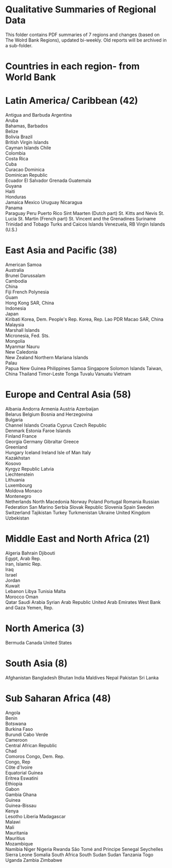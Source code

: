 # Qualitative Summaries of Regional Data

This folder contains PDF summaries of 7 regions and changes (based on The Wolrd Bank Regions), updated bi-weekly. Old reports will be archived in a sub-folder. 

# Countries in each region- from World Bank

# Latin America/ Caribbean (42)
Antigua and Barbuda
Argentina	
Aruba	
Bahamas, 
Barbados	
Belize	
Bolivia	
Brazil	
British Virgin Islands	
Cayman Islands
Chile	
Colombia	
Costa Rica	
Cuba	
Curacao	
Dominica	
Dominican Republic	
Ecuador	
El Salvador	
Grenada	
Guatemala	
Guyana	
Haiti	
Honduras	
Jamaica	
Mexico	Uruguay
Nicaragua	
Panama	
Paraguay
Peru
Puerto Rico
Sint Maarten (Dutch part)
St. Kitts and Nevis
St. Lucia
St. Martin (French part)
St. Vincent and the Grenadines
Suriname
Trinidad and Tobago
Turks and Caicos Islands
Venezuela, RB
Virgin Islands (U.S.)

# East Asia and Pacific (38)
American Samoa	
Australia	
Brunei Darussalam	
Cambodia	
China	
Fiji
French Polynesia	
Guam	
Hong Kong SAR, China	
Indonesia	
Japan	
Kiribati
Korea, Dem. People's Rep.
Korea, Rep.	
Lao PDR	
Macao SAR, China	
Malaysia	
Marshall Islands	
Micronesia, Fed. Sts.	
Mongolia	
Myanmar	
Nauru	
New Caledonia	
New Zealand	
Northern Mariana Islands	
Palau	
Papua New Guinea
Philippines
Samoa
Singapore
Solomon Islands
Taiwan, China
Thailand
Timor-Leste
Tonga
Tuvalu
Vanuatu
Vietnam

# Europe and Central Asia (58)

Albania
Andorra	
Armenia	
Austria
Azerbaijan	
Belarus	
Belgium	
Bosnia and Herzegovina	
Bulgaria	
Channel Islands	
Croatia	
Cyprus
Czech Republic	
Denmark	
Estonia	
Faroe Islands	
Finland	
France	
Georgia	
Germany	
Gibraltar
Greece	
Greenland	
Hungary	
Iceland
Ireland	
Isle of Man
Italy	
Kazakhstan	
Kosovo	
Kyrgyz Republic	
Latvia	
Liechtenstein	
Lithuania	
Luxembourg	
Moldova	
Monaco	
Montenegro	
Netherlands	
North Macedonia	
Norway
Poland
Portugal
Romania
Russian Federation
San Marino
Serbia
Slovak Republic
Slovenia
Spain
Sweden
Switzerland
Tajikistan
Turkey
Turkmenistan
Ukraine
United Kingdom
Uzbekistan

# Middle East and North Africa (21)

Algeria	
Bahrain	
Djibouti	
Egypt, Arab Rep.	
Iran, Islamic Rep.	
Iraq	
Israel	
Jordan	
Kuwait	
Lebanon	
Libya	Tunisia
Malta	
Morocco	
Oman	
Qatar
Saudi Arabia
Syrian Arab Republic
United Arab Emirates
West Bank and Gaza
Yemen, Rep.


# North America (3)
Bermuda
Canada
United States


# South Asia (8)

Afghanistan
Bangladesh
Bhutan
India
Maldives
Nepal
Pakistan
Sri Lanka


# Sub Saharan Africa (48)

Angola	
Benin	
Botswana	
Burkina Faso	
Burundi	
Cabo Verde	
Cameroon	
Central African Republic	
Chad	
Comoros	
Congo, Dem. Rep.	
Congo, Rep	
Côte d'Ivoire	
Equatorial Guinea	
Eritrea	
Eswatini	
Ethiopia	
Gabon	
Gambia
Ghana	
Guinea	
Guinea-Bissau	
Kenya	
Lesotho	
Liberia	
Madagascar	
Malawi	
Mali	
Mauritania	
Mauritius	
Mozambique	
Namibia	
Niger
Nigeria
Rwanda
São Tomé and Principe
Senegal
Seychelles
Sierra Leone
Somalia
South Africa
South Sudan
Sudan
Tanzania
Togo
Uganda
Zambia
Zimbabwe
